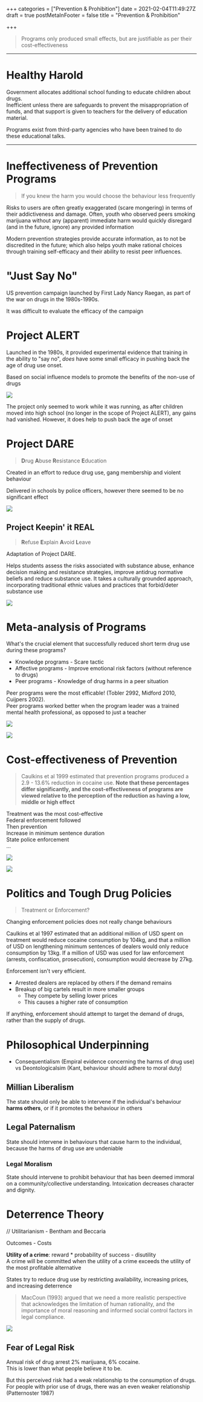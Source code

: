 +++
categories = ["Prevention & Prohibition"]
date = 2021-02-04T11:49:27Z
draft = true
postMetaInFooter = false
title = "Prevention & Prohibition"

+++
> Programs only produced small effects, but are justifiable as per their cost-effectiveness

***

# Healthy Harold

Government allocates additional school funding to educate children about drugs.  
Inefficient unless there are safeguards to prevent the misappropriation of funds, and that support is given to teachers for the delivery of education material.

Programs exist from third-party agencies who have been trained to do these educational talks.

***

# Ineffectiveness of Prevention Programs

> If you knew the harm you would choose the behaviour less frequently

Risks to users are often greatly exaggerated (scare mongering) in terms of their addictiveness and damage. Often, youth who observed peers smoking marijuana without any (apparent) immediate harm would quickly disregard (and in the future, ignore) any provided information

Modern prevention strategies provide accurate information, as to not be discredited in the future; which also helps youth make rational choices through training self-efficacy and their ability to resist peer influences.

# "Just Say No"

US prevention campaign launched by First Lady Nancy Raegan, as part of the war on drugs in the 1980s-1990s.

It was difficult to evaluate the efficacy of the campaign

# Project ALERT

Launched in the 1980s, it provided experimental evidence that training in the ability to "say no", _does_ have some small efficacy in pushing back the age of drug use onset.

Based on social influence models to promote the benefits of the non-use of drugs

![](/uploads/snipaste_2021-02-04_23-06-08.png)

The project only seemed to work while it was running, as after children moved into high school (no longer in the scope of Project ALERT), any gains had vanished. However, it does help to push back the age of onset

# Project DARE

> **D**rug **A**buse **R**esistance **E**ducation

Created in an effort to reduce drug use, gang membership and violent behaviour

Delivered in schools by police officers, however there seemed to be no significant effect

![](/uploads/snipaste_2021-02-04_23-09-31.png)

## Project Keepin' it REAL

> **R**efuse **E**xplain **A**void **L**eave

Adaptation of Project DARE.

Helps students assess the risks associated with substance abuse, enhance decision making and resistance strategies, improve antidrug normative beliefs and reduce substance use. It takes a culturally grounded approach, incorporating traditional ethnic values and practices that forbid/deter substance use

![](/uploads/snipaste_2021-02-04_23-11-42.png)

# Meta-analysis of Programs

What's the crucial element that successfully reduced short term drug use during these programs?

* Knowledge programs - Scare tactic
* Affective programs - Improve emotional risk factors (without reference to drugs)
* Peer programs - Knowledge of drug harms in a peer situation

Peer programs were the most efficable! (Tobler 2992, Midford 2010, Cuijpers 2002).  
Peer programs worked better when the program leader was a trained mental health professional, as opposed to just a teacher

![](/uploads/snipaste_2021-02-04_23-15-15.png)

![](/uploads/snipaste_2021-02-04_23-15-36.png)

# Cost-effectiveness of Prevention

> Caulkins et al 1999 estimated that prevention programs produced a 2.9 - 13.6% reduction in cocaine use. **Note that these percentages differ significantly, and the cost-effectiveness of programs are viewed relative to the perception of the reduction as having a low, middle or high effect**

Treatment was the most cost-effective  
Federal enforcement followed  
Then prevention  
Increase in minimum sentence duration  
State police enforcement  
...

![](/uploads/snipaste_2021-02-04_23-17-32.png)

![](/uploads/snipaste_2021-02-04_23-19-13.png)

# Politics and Tough Drug Policies

> Treatment or Enforcement?

Changing enforcement policies does not really change behaviours

Caulkins et al 1997 estimated that an additional million of USD spent on treatment would reduce cocaine consumption by 104kg, and that a million of USD on lengthening minimum sentences of dealers would only reduce consumption by 13kg. If a million of USD was used for law enforcement (arrests, confiscation, prosecution), consumption would decrease by 27kg.

Enforcement isn't very efficient.

* Arrested dealers are replaced by others if the demand remains
* Breakup of big cartels result in more smaller groups
  * They compete by selling lower prices
  * This causes a higher rate of consumption

If anything, enforcement should attempt to target the demand of drugs, rather than the supply of drugs.

# Philosophical Underpinning

* Consequentialism (Empiral evidence concerning the harms of drug use) vs Deontologicalsim (Kant, behaviour should adhere to moral duty)

## Millian Liberalism

The state should only be able to intervene if the individual's behaviour **harms others**, or if it promotes the behaviour in others

## Legal Paternalism

State should intervene in behaviours that cause harm to the individual, because the harms of drug use are undeniable

### Legal Moralism

State should intervene to prohibit behaviour that has been deemed immoral on a community/collective understanding. Intoxication decreases character and dignity.

# Deterrence Theory

// Utilitarianism - Bentham and Beccaria

Outcomes - Costs

**Utility of a crime**: reward * probability of success - disutility  
A crime will be committed when the utility of a crime exceeds the utility of the most profitable alternative

States try to reduce drug use by restricting availability, increasing prices, and increasing deterrence

> MacCoun (1993) argued that we need a more realistic perspective that acknowledges the limitation of human rationality, and the importance of moral reasoning and informed social control factors in legal compliance.

![](/uploads/snipaste_2021-02-04_23-44-26.png)

## Fear of Legal Risk

Annual risk of drug arrest 2% marijuana, 6% cocaine.  
This is lower than what people believe it to be.

But this perceived risk had a weak relationship to the consumption of drugs. For people with prior use of drugs, there was an even weaker relationship (Patternoster 1987)